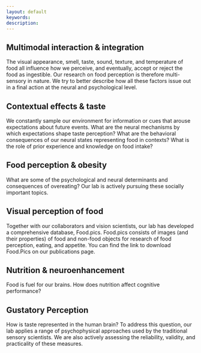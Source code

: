 ```yaml
---
layout: default
keywords:
description:  
---
```


## Multimodal interaction & integration
The visual appearance, smell, taste, sound, texture, and temperature of food all influence how we perceive, and eventually, accept or reject the food as ingestible. Our research on food perception is therefore multi-sensory in nature. We try to better describe how all these factors issue out in a final action at the neural and psychological level.

## Contextual effects & taste
We constantly sample our environment for information or cues that arouse expectations about future events. What are the neural mechanisms by which expectations shape taste perception? What are the behavioral consequences of our neural states representing food in contexts? What is the role of prior experience and knowledge on food intake?

## Food perception & obesity
What are some of the psychological and neural determinants and consequences of overeating? Our lab is actively pursuing these socially important topics.

## Visual perception of food
Together with our collaborators and vision scientists, our lab has developed a comprehensive database, Food.pics. Food.pics consists of images (and their properties) of food and non-food objects for research of food perception, eating, and appetite. You can find the link to download Food.Pics on our publications page.

## Nutrition & neuroenhancement
Food is fuel for our brains. How does nutrition affect cognitive performance?

##  Gustatory Perception
How is taste represented in the human brain? To address this question, our lab applies a range of psychophysical approaches used by the traditional sensory scientists. We are also actively assessing the reliability, validity, and practicality of these measures.
